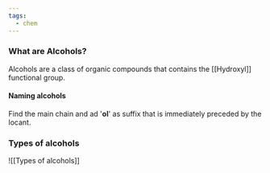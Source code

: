 ```yaml
---
tags:
  - chem
---
```

### What are Alcohols?
Alcohols are a class of organic compounds that contains the [[Hydroxyl]] functional group. 
#### Naming alcohols
Find the main chain and ad '**ol**' as suffix that is immediately preceded by the locant.
### Types of alcohols
![[Types of alcohols]]